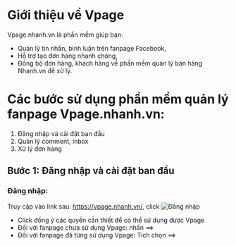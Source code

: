 # Giới thiệu về Vpage

Vpage.nhanh.vn là phần mềm giúp bạn:

* Quản lý tin nhắn, bình luận trên fanpage Facebook,
* Hỗ trợ tạo đơn hàng nhanh chóng,
* Đồng bộ đơn hàng, khách hàng về phần mềm quản lý bán hàng Nhanh.vn để xử lý.
# Các bước sử dụng phần mềm quản lý fanpage Vpage.nhanh.vn:
1. Đăng nhập và cài đặt ban đầu
2. Quản lý comment, inbox
3. Xử lý đơn hàng
## Bước 1: Đăng nhập và cài đặt ban đầu
### Đăng nhập:

Truy cập vào link sau: https://vpage.nhanh.vn/, click ![Đăng nhập](https://raw.githubusercontent.com/nhanhapi/manual/master/docs/vpage/img/%C4%90%C4%83ng%20nh%E1%BA%ADp.png)
* Click đồng ý các quyền cần thiết để có thể sử dụng được Vpage
* Đối với fanpage chưa sử dụng Vpage: nhấn  ==> 
* Đối với fanpage đã từng sử dụng Vpage: Tích chọn  ==> 

